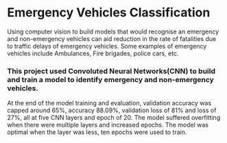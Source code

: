 # Emergency Vehicles Classification
Using computer vision to build models that would recognise an emergency and non-emergency
vehicles can aid reduction in the rate of fatalities due to traffic delays of emergency vehicles.
Some examples of emergency vehicles include Ambulances, Fire brigades, police cars, etc.

### This project used  Convoluted Neural Networks(CNN) to build and train a model to identify emergency and non-emergency vehicles.
At the end of the model training and evaluation, validation accuracy was capped around 65%, accuracy 88.09%, validation loss of 81% and loss of 27%, all at five CNN layers and epoch of 20. The model suffered overfitting when there were multiple layers and increased epochs. The model was optimal when the layer was less, ten epochs were used to train.
